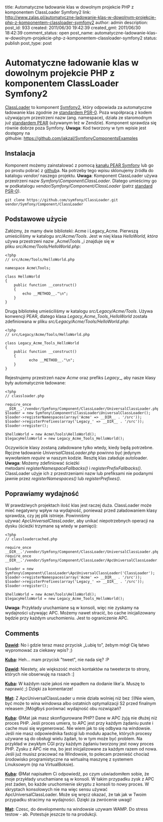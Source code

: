 title: Automatyczne ładowanie klas w dowolnym projekcie PHP z komponentem ClassLoader Symfony2
link: http://www.zalas.pl/automatyczne-ladowanie-klas-w-dowolnym-projekcie-php-z-komponentem-classloader-symfony2
author: admin
description: 
post_id: 933
created: 2011/06/30 19:42:39
created_gmt: 2011/06/30 18:42:39
comment_status: open
post_name: automatyczne-ladowanie-klas-w-dowolnym-projekcie-php-z-komponentem-classloader-symfony2
status: publish
post_type: post

<!--ClassLoader to komponent Symfony2, który odpowiada za automatyczne ładowanie klas zgodnie ze standardem PSR-0. Poza współpracą z kodem używającym przestrzeni nazw (ang. namespace), działa ze staromodnym już standardem PEAR (używanym też w Zendzie). Komponent sprawdza się równie dobrze poza Symfony.-->

# Automatyczne ładowanie klas w dowolnym projekcie PHP z komponentem ClassLoader Symfony2

[ClassLoader](https://github.com/symfony/ClassLoader) to komponent [Symfony2](http://symfony.com), który odpowiada za automatyczne ładowanie klas zgodnie ze [standardem PSR-0](http://groups.google.com/group/php-standards/web/psr-0-final-proposal). Poza współpracą z kodem używającym przestrzeni nazw (ang. namespace), działa ze staromodnym już [standardem PEAR](http://pear.php.net/manual/en/standards.naming.php) (używanym też w Zendzie). Komponent sprawdza się równie dobrze poza Symfony. **Uwaga**: Kod tworzony w tym wpisie jest dostępny na githubie: <https://github.com/jakzal/SymfonyComponentsExamples>

## Instalacja

Komponent możemy zainstalować z pomocą [kanału PEAR Symfony](http://pear.symfony.com/) lub go po prostu pobrać z [github](https://github.com/symfony/ClassLoader)a. Na potrzeby tego wpisu sklonujemy źródła do katalogu _vendor/_ naszego projektu. **Uwaga**: Komponent ClassLoader używa przestrzeni nazw _Symfony\Component\ClassLoader_. Dlatego umieścimy go w podkatalogu _vendor/Symfony/Component/ClassLoader_ (patrz [standard PSR-0](http://groups.google.com/group/php-standards/web/psr-0-final-proposal)). 
    
    
    git clone https://github.com/symfony/ClassLoader.git vendor/Symfony/Component/ClassLoader

## Podstawowe użycie

Załóżmy, że mamy dwie biblioteki: Acme i Legacy_Acme. Pierwszą umieściliśmy w katalogu _src/Acme/Tools_. Jest w niej klasa _HelloWorld, która_ używa przestrzeni nazw _Acme\Tools _i znajduje się w pliku _src/Acme/Tools/HelloWorld.php_: 
    
    
    <?php
    // src/Acme/Tools/HelloWorld.php
    
    namespace Acme\Tools;
    
    class HelloWorld
    {
        public function __construct()
        {
            echo __METHOD__."\n";
        }
    }

Drugą bibliotekę umieściliśmy w katalogu _src/Legacy/Acme/Tools_. Używa konwencji PEAR, dlatego klasa _Legacy_Acme_Tools_HelloWorld_ została zdefiniowana w pliku _src/Legacy/Acme/Tools/HelloWorld.php_: 
    
    
    <?php
    // src/Legacy/Acme/Tools/HelloWorld.php
    
    class Legacy_Acme_Tools_HelloWorld
    {
        public function __construct()
        {
               echo __METHOD__."\n";
        }
    }

Rejestrujemy przestrzeń nazw _Acme_ oraz prefiks _Legacy__, aby nasze klasy były automatycznie ładowane: 
    
    
    <?php
    // classloader.php
    
    require_once __DIR__.'/vendor/Symfony/Component/ClassLoader/UniversalClassLoader.php';
    $loader = new Symfony\Component\ClassLoader\UniversalClassLoader();
    $loader->registerNamespaces(array('Acme' => __DIR__ . '/src'));
    $loader->registerPrefixes(array('Legacy_' => __DIR__ . '/src'));
    $loader->register();
    
    $helloWorld = new Acme\Tools\HelloWorld();
    $legacyHelloWorld = new Legacy_Acme_Tools_HelloWorld();

Oczywiście klasy zostaną załadowane tylko wtedy, kiedy będą potrzebne. Ręczne ładowanie _UniversalClassLoader.php_ powinno być jedynym wywołaniem _require_ w naszym kodzie. Resztę klas załaduje autoloader. **Uwaga**: Możemy zdefiniować ścieżki metodami _registerNamespaceFallbacks()_ i _registerPrefixFallbacks()_. ClassLoader użyje ich z przestrzeniami nazw lub prefiksami nie podanymi jawnie przez _registerNamespaces()_ lub _registerPrefixes()_. 

## Poprawiamy wydajność

W prawdziwych projektach ilość klas jest raczej duża. ClassLoader może mieć negatywny wpływ na wydajność, ponieważ przed załadowaniem klasy sprawdza, czy jej plik istnieje. Powinniśmy używać _ApcUniversalClassLoader_, aby unikać niepotrzebnych operacji na dysku (ścieżki trzymane są wtedy w pamięci): 
    
    
    <?php
    // classloadercached.php
    
    require_once __DIR__.'/vendor/Symfony/Component/ClassLoader/UniversalClassLoader.php';
    require_once __DIR__.'/vendor/Symfony/Component/ClassLoader/ApcUniversalClassLoader.php';
    
    $loader = new Symfony\Component\ClassLoader\ApcUniversalClassLoader('ClassLoader');
    $loader->registerNamespaces(array('Acme' => __DIR__ . '/src'));
    $loader->registerPrefixes(array('Legacy_' => __DIR__ . '/src'));
    $loader->register();
    
    $helloWorld = new Acme\Tools\HelloWorld();
    $legacyHelloWorld = new Legacy_Acme_Tools_HelloWorld();

**Uwaga**: Przykłady uruchamiane są w konsoli, więc nie zyskamy na wydajności używając APC. Możemy nawet stracić, bo cache inicjalizowany będzie przy każdym uruchomieniu. Jest to ograniczenie APC.

## Comments

**[Dawid](#3046 "2011-06-30 13:13:37"):** No i gdzie teraz masz przycisk „Lubię to”, żebym mógł Cię łatwo wypromować za ciekawy wpis? ;)

**[Kuba](#3047 "2011-06-30 13:20:19"):** Heh... mam przycisk "tweet", nie nada się? :P

**[Dawid](#3048 "2011-06-30 13:28:13"):** Niestety, ale większość moich kontaktów na tweeterze to strony, których nie obserwuję na rssach :]

**[Kuba](#3049 "2011-06-30 13:45:55"):** W każdym razie jakoś nie wpadłem na dodanie like'a. Muszę to naprawić ;) Dzięki za komentarze!

**[Mat](#3060 "2011-07-30 03:25:18"):** Z ApcUniversalClassLoader u mnie działa wolniej niż bez :))Nie wiem, być może to wina windowsa albo ostatnich optymalizacji S2 przed finalnym releasem ;)Mógłbyś porównać wydajność obu rozwiązań?

**[Kuba](#3061 "2011-07-30 10:42:01"):** @Mat jak masz skonfigurowane PHP? Dane w APC żyją nie dłużej niż proces PHP. Jeśli proces umiera, to APC jest przy każdym żądaniu puste i cache musi się wygenerować. Nie wiem jak to się odbywa na windowsie. Jeśli nie masz odpowiednika fastcgi lub modułu apache, których procesy używane są do obsługi wielu żądań, to w tym może być problem. Na przykład w zwykłym CGI przy każdym żądaniu tworzony jest nowy proces PHP. Zysku z APC nie ma, bo jest inicjalizowane za każdym razem od nowa. Jeśli już musisz pracować na Windowsie, to polecam przenieść chociaż środowisko programistyczne na wirtualną maszynę z systemem Linuksowym (np na VirtualBoksie).

**[Kuba](#3062 "2011-07-30 10:44:48"):** @Mat napisałem Ci odpowiedź, po czym uświadomiłem sobie, że moje przykłady uruchamiane są w konsoli. W takim przypadku zysk z APC jest żaden, bo każde uruchomienie skryptu z konsoli to nowy proces. W skryptach konsolowych nie ma więc sensu używać ApcUniversalClassLoader. Może się wręcz okazać, że tak jak w Twoim przypadku stracimy na wydajności. Dzięki za zwrócenie uwagi!

**[Mat](#3063 "2011-08-07 00:44:19"):** Czesc, do developmentu na windowsie uzywam WAMP. Do stress testow - ab. Potestuje jeszcze to na produkcji.

